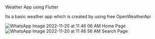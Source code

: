 Weather App using Flutter

Its a basic weather app which is created by using free OpenWeatherApi



![WhatsApp Image 2022-11-20 at 11 46 06 AM](https://user-images.githubusercontent.com/71513635/202888813-12aaad25-5b08-43e6-b022-bb8553e36305.jpeg)
Home Page 
![WhatsApp Image 2022-11-20 at 11 46 56 AM](https://user-images.githubusercontent.com/71513635/202888829-a1d5b3c2-9d83-4433-8f49-b8d2e8c01239.jpeg)
Search Page
